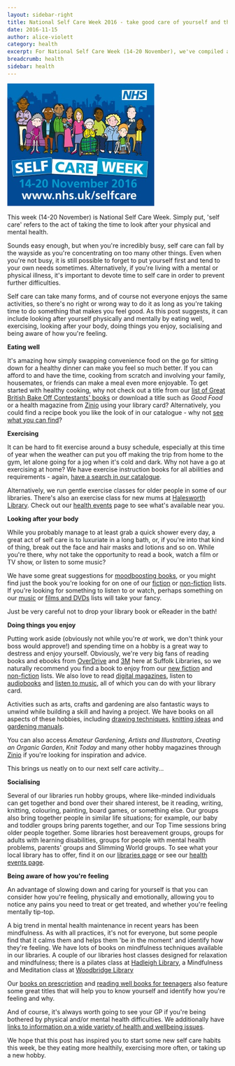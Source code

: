 ```yaml
---
layout: sidebar-right
title: National Self Care Week 2016 - take good care of yourself and those you care for with our resources
date: 2016-11-15
author: alice-violett
category: health
excerpt: For National Self Care Week (14-20 November), we've compiled a list of library resources that will help you look after yourself and those you care for.
breadcrumb: health
sidebar: health
---
```


![National Self Care Week logo](/images/featured/featured-national-selfcare-week.jpg)

This week (14-20 November) is National Self Care Week. Simply put, 'self care' refers to the act of taking the time to look after your physical and mental health.

Sounds easy enough, but when you're incredibly busy, self care can fall by the wayside as you're concentrating on too many other things. Even when you're not busy, it is still possible to forget to put yourself first and tend to your own needs sometimes. Alternatively, if you're living with a mental or physical illness, it's important to devote time to self care in order to prevent further difficulties.

Self care can take many forms, and of course not everyone enjoys the same activities, so there's no right or wrong way to do it as long as you're taking time to do something that makes you feel good. As this post suggests, it can include looking after yourself physically and mentally by eating well, exercising, looking after your body, doing things you enjoy, socialising and being aware of how you're feeling.

**Eating well**

It's amazing how simply swapping convenience food on the go for sitting down for a healthy dinner can make you feel so much better. If you can afford to and have the time, cooking from scratch and involving your family, housemates, or friends can make a meal even more enjoyable. To get started with healthy cooking, why not check out a title from our [list of Great British Bake Off Contestants' books](https://www.suffolklibraries.co.uk/new-suggestions/articles/gbbo-contestants-books/) or download a title such as <cite>Good Food</cite> or a health magazine from [Zinio](/elibrary/zinio/) using your library card? Alternatively, you could find a recipe book you like the look of in our catalogue - why not [see what you can find](https://suffolk.spydus.co.uk/cgi-bin/spydus.exe/MSGTRN/OPAC/COMB?HOMEPRMS=COMBPARAMS)?

**Exercising**

It can be hard to fit exercise around a busy schedule, especially at this time of year when the weather can put you off making the trip from home to the gym, let alone going for a jog when it's cold and dark. Why not have a go at exercising at home? We have exercise instruction books for all abilities and requirements - again, [have a search in our catalogue](https://suffolk.spydus.co.uk/cgi-bin/spydus.exe/MSGTRN/OPAC/COMB?HOMEPRMS=COMBPARAMS).

Alternatively, we run gentle exercise classes for older people in some of our libraries. There's also an exercise class for new mums at [Halesworth Library](/libraries/halesworth-library). Check out our [health events](/health/events/) page to see what's available near you.

**Looking after your body**

While you probably manage to at least grab a quick shower every day, a great act of self care is to luxuriate in a long bath, or, if you're into that kind of thing, break out the face and hair masks and lotions and so on. While you're there, why not take the opportunity to read a book, watch a film or TV show, or listen to some music?

We have some great suggestions for [moodboosting books](/health/lists/health-lists/moodboosting-books-for-adults/), or you might find just the book you're looking for on one of our [fiction](/new-suggestions/fiction/) or [non-fiction](/new-suggestions/non-fiction) lists. If you're looking for something to listen to or watch, perhaps something on our [music](/new-suggestions/music) or [films and DVDs](/new-suggestions/films-dvds) lists will take your fancy.

Just be very careful not to drop your library book or eReader in the bath!

**Doing things you enjoy**

Putting work aside (obviously not while you're *at* work, we don't think your boss would approve!) and spending time on a hobby is a great way to destress and enjoy yourself. Obviously, we're very big fans of reading books and ebooks from [OverDrive](https://www.suffolklibraries.co.uk/elibrary/overdrive) and [3M](/elibrary/3m) here at Suffolk Libraries, so we naturally recommend you find a book to enjoy from our [new fiction](/new-suggestions/fiction/) and [non-fiction](/new-suggestions/non-fiction) lists. We also love to read [digital magazines](/elibrary/zinio/), listen to [audiobooks](/elibrary/borrowbox/) and [listen to music](/elibrary/freegal/), all of which you can do with your library card.

Activities such as arts, crafts and gardening are also fantastic ways to unwind while building a skill and having a project. We have books on all aspects of these hobbies, including [drawing techniques](https://suffolk.spydus.co.uk/cgi-bin/spydus.exe/WBTENQ/OPAC/BIBENQ/20142805/?SEL=BIBITMCNO:%20741.2), [knitting ideas](https://suffolk.spydus.co.uk/cgi-bin/spydus.exe/WBTENQ/OPAC/BIBENQ/20145697/?SEL=BIBITMCNO:%20746.4304) and [gardening manuals](https://suffolk.spydus.co.uk/cgi-bin/spydus.exe/WBTENQ/OPAC/BIBENQ/20146886/?SEL=BIBITMCNO:%20635.0484).

You can also access <cite>Amateur Gardening</cite>, <cite>Artists and Illustrators</cite>, <cite>Creating an Organic Garden</cite>, <cite>Knit Today</cite> and many other hobby magazines through [Zinio](/elibrary/zinio/) if you're looking for inspiration and advice.

This brings us neatly on to our next self care activity...

**Socialising**

Several of our libraries run hobby groups, where like-minded individuals can get together and bond over their shared interest, be it reading, writing, knitting, colouring, painting, board games, or something else. Our groups also bring together people in similar life situations; for example, our baby and toddler groups bring parents together, and our Top Time sessions bring older people together. Some libraries host bereavement groups, groups for adults with learning disabilities, groups for people with mental health problems, parents' groups and Slimming World groups. To see what your local library has to offer, find it on our [libraries page](/libraries/) or see our [health events page](https://www.suffolklibraries.co.uk/health/events/).

**Being aware of how you're feeling**

An advantage of slowing down and caring for yourself is that you can consider how you're feeling, physically and emotionally, allowing you to notice any pains you need to treat or get treated, and whether you're feeling mentally tip-top.

A big trend in mental health maintenance in recent years has been mindfulness. As with all practices, it's not for everyone, but some people find that it calms them and helps them 'be in the moment' and identify how they're feeling. We have lots of books on mindfulness techniques available in our libraries. A couple of our libraries host classes designed for relaxation and mindfulness; there is a pilates class at [Hadleigh Library](/libraries/hadleigh-library), a Mindfulness and Meditation class at [Woodbridge Library](https://www.suffolklibraries.co.uk/libraries/woodbridge-library)

Our [books on prescription](https://www.suffolklibraries.co.uk/health/books-on-prescription-self-help-reading/) and [reading well books for teenagers](/health/lists/health-lists/reading-well-for-young-people/) also feature some great titles that will help you to know yourself and identify how you're feeling and why.

And of course, it's always worth going to see your GP if you're being bothered by physical and/or mental health difficulties. We additionally have [links to information on a wide variety of health and wellbeing issues](https://www.suffolklibraries.co.uk/health/links/).

We hope that this post has inspired you to start some new self care habits this week, be they eating more healthily, exercising more often, or taking up a new hobby.

